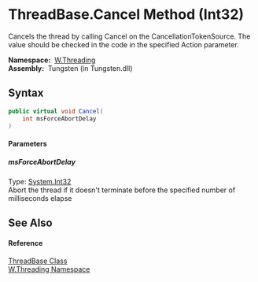 ThreadBase.Cancel Method (Int32)
================================
  
Cancels the thread by calling Cancel on the CancellationTokenSource. The value should be checked in the code in the specified Action parameter.


  **Namespace:**  [W.Threading][1]  
  **Assembly:**  Tungsten (in Tungsten.dll)

Syntax
------

```csharp
public virtual void Cancel(
	int msForceAbortDelay
)
```

#### Parameters

##### *msForceAbortDelay*
Type: [System.Int32][2]  
Abort the thread if it doesn't terminate before the specified number of milliseconds elapse


See Also
--------

#### Reference
[ThreadBase Class][3]  
[W.Threading Namespace][1]  

[1]: ../README.md
[2]: http://msdn.microsoft.com/en-us/library/td2s409d
[3]: README.md